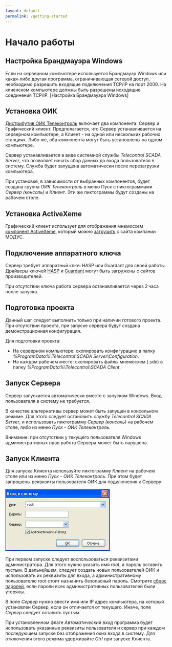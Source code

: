 ```yaml
---
layout: default
permalink: /getting-started
---
```


# Начало работы

## Настройка Брандмауэра Windows

Если на серверном компьютере используется Брандмауэр Windows или какая-либо другая программа, ограничивающая сетевой доступ, необходимо разрешить входящие подключения TCP/IP на порт 2000. На клиенском компьютере должны быть разрешены исходящие соединения TCP/IP. [Настройка Брандмауэра Windows]


## Установка ОИК

[Дистрибутив ОИК Телеконтроль](http://telecontrol.ru/deploy/telecontrol-scada-1.15.3.msi) включает два компонента: Сервер и Графический клиент. Предполагается, что Сервер устанавливается на серверном компьютере, а Клиент - на одной или нескольких рабочих станциях. Либо же, оба компонента могут быть установлены на одном компьютере.

Сервер устанавливается в виде системной службы *Telecontrol SCADA Server*, что позволяет начать сбор данных до входа пользователя в систему. Служба будет запущена автоматически после перезагрузки компьютера.

При установке, в зависимости от выбранных компонентов, будет создана группа *ОИК Телеконтроль* в меню Пуск с пиктограммами *Сервер (консоль)* и *Клиент*. Эти же пиктограммы будут созданы на рабочем столе.


## Установка ActiveXeme

Графический клиент использует для отображения мнемосхем [компонент ActiveXeme](http://swman.ru/content/blogcategory/21/49/), который можно [загрузить](http://swman.ru/download/520/ActivesXeme_5.20.101_setup.exe) с сайта компании МОДУС.


## Подключение аппаратного ключа

Сервер требует аппаратный ключ HASP или Guardant для своей работы. Драйверы ключей [HASP](https://sentinelcustomer.gemalto.com/sentinelsupport/) и [Guardant](https://www.guardant.ru/support/download/drivers/) могут быть загружены с сайтов производителей.

При отсутствии ключа работа сервера останавливается через 2 часа после запуска.


## Подготовка проекта

Данный шаг следует выполнить только при наличии готового проекта. При отсутствии проекта, при запуске сервера будут создана демонстрационная конфигурация.

Для подготовки проекта:
* На серверном компьютере: скопировать конфигурацию в папку *%ProgramData%\Telecontrol\SCADA Server\Configuration*.
* На каждом рабочем месте: скопировать файлы мнемосхем (.sde) в папку *%ProgramData%\Telecontrol\SCADA Client*.


## Запуск Сервера

Сервер запускается автоматически вместе с запуском Windows. Вход пользователя в систему не требуется.

В качестве альтернативы сервер может быть запущен в консольном режиме. Для этого следует остановить службу *Telecontrol SCADA Server*, и использовать пиктограмму *Сервер (консоль)* на рабочем столе, либо из меню *Пуск - ОИК Телеконтроль*.

Внимание: при отсутствии у текущего пользователя Windows административных прав работа Сервера может быть нарушена.


## Запуск Клиента

Для запуска Клиента используйте пиктограмму *Клиент* на рабочем столе или из меню *Пуск - ОИК Телеконтроль*. При этом будет запрошены реквизиты пользователя ОИК для подключения к Серверу:

![](img/login.jpg)

При первом запуске следует воспользоваться реквизитами администратора. Для этого нужно указать имя *root*, а 
пароль оставить пустым. В дальнейшем, следует создать новых пользователей ОИК и использовать их реквизиты для входа, а  административному пользователю *root* стоит назначить безопасный пароль. Смотрите [сброс паролей](client.md/#reset-passwords), если пароли всех административных пользователей были утеряны.

В поле *Сервер* нужно ввести имя или IP адрес компьютера, на который установлен Сервер, если он отличается от текущего. Иначе, поле *Сервер* следует оставить пустым.

При установленном флаге *Автоматический вход* программа будет использовать указанные реквизиты пользователя и сервер при каждом последующем запуске без отображения окна входа в систему. Для отключения этого режима удерживайте *Ctrl* при запуске Клиента.